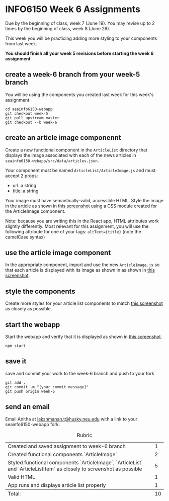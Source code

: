# INFO6150 Week 6 Assignments

Due by the beginning of class, week 7 (June 19).
You may revise up to 2 times by the beginning of class, week 8 (June 26).

This week you will be practicing adding more styling to your components from last week.

**You should finish all your week 5 revisions before starting the week 6 assignment**

## create a week-6 branch from your week-5 branch

You will be using the components you created last week for this week's assignment.

```
cd seainfo6150-webapp
git checkout week-5
git pull upstream master
git checkout --b week-6
```

## create an article image componennt

Create a new functional component in the `ArticleList` directory that displays the image associated with each of the news articles in `seainfo6150-webapp/src/data/articles.json`.

Your component must be named `ArticleList/ArticleImage.js` and must accept 2 props:

- url: a string
- title: a string

Your image must have semantically-valid, accessible HTML. Style the image in the article as shown in <a href="./week-6-list.png">this screenshot</a> using a CSS module created for the ArticleImage component.

Note: because you are writing this in the React app, HTML attributes work slightly differently. Most relevant for this assignment, you will use the following attribute for one of your tags:
`altText={title}` (note the camelCase syntax)

## use the article image component

In the appropriate component, import and use the new `ArticleImage.js` so that each article is displayed with its image as shown in as shown in <a href="./week-6-list.png">this screenshot</a>.

## style the components

Create more styles for your article list components to match <a href="./week-6-list.png">this screenshot</a> as closely as possible.

## start the webapp

Start the webapp and verify that it is displayed as shown in <a href="./week-6-list.png">this screenshot</a>.

```
npm start
```

## save it

save and commit your work to the week-6 branch and push to your fork

```
git add .
git commit -m "[your commit message]"
git push origin week-6
```

## send an email

Email Anitha at lakshmanan.t@husky.neu.edu with a link to your seainfo6150-webapp fork.

<table>
  <caption>Rubric</caption>
  <tbody>
    <tr>
      <td>Created and saved assignment to week-6 branch</td>
      <td>1</td>
    </tr>
    <tr>
      <td>Created functional components `ArticleImage`</td>
      <td>2</td>
    </tr>
    <tr>
      <td>Styled functional components `ArticleImage`, `ArticleList` and `ArticleListItem` as closely to screenshot as possible</td>
      <td>5</td>
    </tr>
    <tr>
      <td>Valid HTML</td>
      <td>1</td>
    </tr>
    <tr>
      <td>App runs and displays article list properly</td>
      <td>1</td>
    </tr>
  </tbody>
  <tfoot>
    <td>Total:</td>
    <td>10</td>
  </tfoot>
</table>
